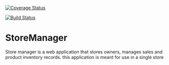 [![Coverage Status](https://coveralls.io/repos/github/frankopkusianwar/StoreManager/badge.svg?branch=master)](https://coveralls.io/github/frankopkusianwar/StoreManager?branch=Develop) 

[![Build Status](https://travis-ci.org/freeCodeCamp/how-to-contribute-to-open-source.svg?branch=Develop)](https://travis-ci.org/freeCodeCamp/how-to-contribute-to-open-source)



# StoreManager
Store manager is a web application that stores owners, manages sales and product inventory records. this application is meant for use in a single store
